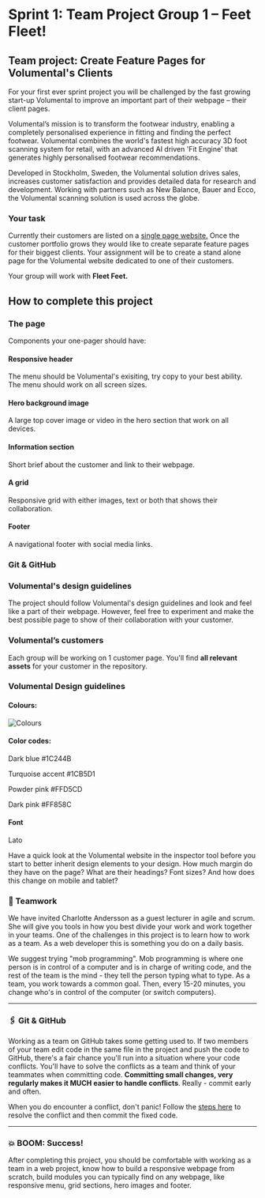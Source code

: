 # Sprint 1: Team Project Group 1 – Feet Fleet! 

## Team project: Create Feature Pages for Volumental's Clients

For your first ever sprint project you will be challenged by the fast growing start-up Volumental to improve an important part of their webpage – their client pages. 

Volumental’s mission is to transform the footwear industry, enabling a completely personalised experience in fitting and finding the perfect footwear. Volumental combines the world's fastest high accuracy 3D foot scanning system for retail, with an advanced AI driven 'Fit Engine' that generates highly personalised footwear recommendations.

Developed in Stockholm, Sweden, the Volumental solution drives sales, increases customer satisfaction and provides detailed data for research and development. Working with partners such as New Balance, Bauer and Ecco, the Volumental scanning solution is used across the globe.

### Your task
Currently their customers are listed on a [single page website.](https://www.volumental.com/partners/) Once the customer portfolio grows they would like to create separate feature pages for their biggest clients. Your assignment will be to create a stand alone page for the Volumental website dedicated to one of their customers. 

Your group will work with **Fleet Feet.** 

##  How to complete this project

### The page

Components your one-pager should have:

#### Responsive header
The menu should be Volumental's exisiting, try copy to your best ability. The menu should work on all screen sizes. 

#### Hero background image
A large top cover image or video in the hero section that work on all devices.

#### Information section
Short brief about the customer and link to their webpage. 

#### A grid
Responsive grid with either images, text or both that shows their collaboration. 

#### Footer
A navigational footer with social media links.

### Git & GitHub

### Volumental's design guidelines

The project should follow Volumental's design guidelines and look and feel like a part of their webpage. However, feel free to experiment and make the best possible page to show of their collaboration with your customer. 

### Volumental’s customers
Each group will be working on 1 customer page. You'll find **all relevant assets** for your customer in the repository. 

### Volumental Design guidelines

#### Colours:
![Colours](https://i.imgur.com/1Ag3HwU.png)

#### Color codes: 	

Dark blue #1C244B  

Turquoise accent #1CB5D1 

Powder pink #FFD5CD 

Dark pink #FF858C

#### Font 
Lato

Have a quick look at the Volumental website in the inspector tool before you start to better inherit design elements to your design. How much margin do they have on the page? What are their headings? Font sizes? And how does this change on mobile and tablet? 

###  🤝 Teamwork

We have invited Charlotte Andersson as a guest lecturer in agile and scrum. She will give you tools in how you best divide your work and work together in your teams. One of the challenges in this project is to learn how to work as a team. As a web developer this is something you do on a daily basis.

We suggest trying "mob programming". Mob programming is where one person is in control of a computer and is in charge of writing code, and the rest of the team is the mind - they tell the person typing what to type. As a team, you work towards a common goal. Then, every 15-20 minutes, you change who's in control of the computer (or switch computers).

---

###  🖇 Git & GitHub

Working as a team on GitHub takes some getting used to. If two members of your team edit code in the same file in the project and push the code to GitHub, there's a fair chance you'll run into a situation where your code conflicts. You'll have to solve the conflicts as a team and think of your teammates when committing code. **Committing small changes, very regularly makes it MUCH easier to handle conflicts**. Really - commit early and often.

When you do encounter a conflict, don't panic! Follow the [steps here](https://gist.github.com/ccannon94/a75f1f725d33a1834dd7f5feebbc7d4b) to resolve the conflict and then commit the fixed code.

---

### 💥 BOOM: Success!

After completing this project, you should be comfortable with working as a team in a web project, know how to build a responsive webpage from scratch, build modules you can typically find on any webpage, like responsive menu, grid sections, hero images and footer.

